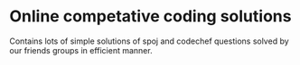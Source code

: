 # Online competative coding solutions
Contains lots of simple solutions of spoj and codechef questions solved by our friends groups in efficient manner.
